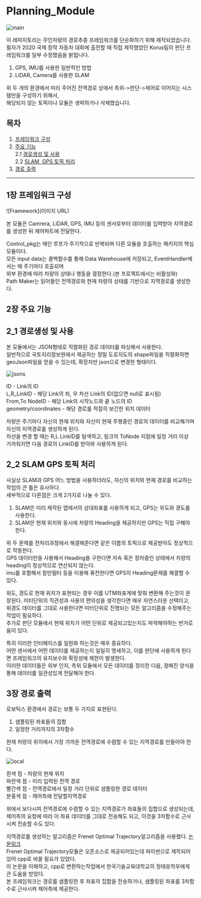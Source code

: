 # Planning_Module

![main](https://user-images.githubusercontent.com/55074554/102064247-6a74d900-3e3a-11eb-9b44-2c0ea2d77908.gif) 

 이 레파지토리는 무인차량의 경로추종 프레임워크를 단순화하기 위해 제작되었습니다. \
필자가 2020 국제 창작 자동차 대회에 출전할 때 직접 제작했었던 Korus팀의 판단 프레임워크를 일부 수정했음을 밝힙니다.


1. GPS, IMU를 사용한 일반적인 방법 
2. LiDAR, Camera를 사용한 SLAM

 위 두 개의 환경에서 미리 주어진 전역경로 상에서 측위->판단->제어로 이어지는 시스템만을 구성하기 위해서, \
해당되지 않는 토픽이나 모듈은 생략하거나 삭제했습니다.


## 목차

1. [프레임워크 구성](#1장-프레임워크-구성)
2. [주요 기능](#2장-주요-기능) \
2.1 [경로생성 및 사용](#2_1-경로생성-및-사용) \
2.2 [SLAM, GPS 토픽 처리](#2_2-SLAM-GPS-토픽-처리)
3. [경로 출력](#3장-경로-출력)



---

## 1장 프레임워크 구성  
  
![Framework](이미지 URL)  
  
본 모듈은 Camrera, LiDAR, GPS, IMU 등의 센서로부터 데이터를 입력받아 지역경로를 생성한 뒤 제어파트에 전달한다.  
  
Control_pkg는 메인 루프가 주기적으로 반복되며 다른 모듈을 호출하는 패키지의 핵심 모듈이다.  
모든 input data는 콜백함수를 통해 Data Warehouse에 저장되고, EventHandler에서는 매 주기마다 호출되며   
외부 환경에 따라 차량의 상태나 행동을 결정한다.(본 프로젝트에서는 비활성화)  
Path Maker는 읽어들인 전역경로와 현재 차량의 상태를 기반으로 지역경로를 생성한다.  

## 2장 주요 기능
## 2_1 경로생성 및 사용
  
본 모듈에서는 JSON형태로 직렬화된 경로 데이터를 파싱해서 사용한다.  
일반적으로 국토지리정보원에서 제공하는 정밀 도로지도의 shape파일을 직렬화하면 geoJson파일을 얻을 수 있는데, 확장자만 json으로 변경한 형태이다.  
  
![jsons](https://user-images.githubusercontent.com/55074554/102065053-6b5a3a80-3e3b-11eb-8310-71a4b25c1fdc.png)
  
  
ID         - Link의 ID  
L,R_LinkID - 해당 Link의 좌, 우 차선 Link의 ID(없으면 null로 표시됨)  
From,To NodeID -  해당 Link의 시작노드와 끝 노드의 ID  
geometry/coordinates - 해당 경로를 적절히 보간한 위치 데이터  
  
  
차량은 주기마다 자신의 현재 위치와 자신이 현재 주행중인 경로의 데이터를 비교해가며 자신의 지역경로를 생성하게 된다.  
차선을 변경 할 때는 R,L LinkID를 탐색하고, 링크의 ToNode 지점에 일정 거리 이상 가까워지면 다음 경로의 LinkID를 받아와 사용하게 된다.

## 2_2 SLAM GPS 토픽 처리

사실상 SLAM과 GPS 어느 방법을 사용하더라도, 자신의 위치와 현재 경로를 비교하는 작업의 큰 틀은 유사하다.  
세부적으로 다른점은 크게 2가지로 나눌 수 있다.  

1. SLAM은 미리 제작된 맵에서의 상대좌표를 사용하게 되고, GPS는 위도와 경도를 사용한다.
2. SLAM은 현재 위치와 동시에 차량의 Heading을 제공하지만 GPS는 직접 구해야한다.
  
위 두 문제를 전처리과정에서 해결해준다면 같은 이름의 토픽으로 제공받아도 정상적으로 작동한다.  
GPS 데이터만을 사용해서 Heading을 구한다면 저속 혹은 정차중인 상태에서 차량의 heading이 정상적으로 연산되지 않는다.  
imu를 포함해서 칼만필터 등을 이용해 퓨전한다면 GPS의 Heading문제를 해결할 수 있다.  

위도, 경도로 현재 위치가 표현되는 경우 이를 UTM좌표계에 맞춰 변환해 주는것이 권장된다.
미터단위의 직관성과 사용의 편의성을 생각한다면 매우 자연스러운 선택이고, 위경도 데이터를 그대로 사용한다면 미터단위로 진행되는 모든 알고리즘을 수정해주는 작업이 필요하다.   
추가로 판단 모듈에서 현재 위치가 어떤 단위로 제공되고있는지도 파악해야하는 번거로움이 있다.  

특히 이러한 인터페이스를 일원화 하는것은 매우 중요하다.  
어떤 센서에서 어떤 데이터를 제공하는지 일일히 명세하고, 이를 판단에 사용하게 된다면 프레임워크의 유지보수와 확장성에 제한이 발생한다.  
이러한 데이터들은 외부 인지, 측위 모듈에서 모든 데이터를 정리한 다음, 정해진 양식을 통해 데이터를 일관성있게 전달해야 한다.  



## 3장 경로 출력

로보틱스 환경에서 경로는 보통 두 가지로 표현된다.  

1. 샘플링된 좌표들의 집함
2. 일정한 거리까지의 3차함수

현재 차량의 위치에서 가장 가까운 전역경로에 수렴할 수 있는 지역경로를 만들어야 한다.  
  
![local](https://user-images.githubusercontent.com/55074554/102064236-6648bb80-3e3a-11eb-83db-891d2527b5f7.gif)
  
흰색   점 - 차량의 현재 위치   
파란색 점 - 미리 입력된 전역 경로  
빨간색 점 - 전역경로에서 일정 거리 단위로 샘플링한 경로 데이터   
분홍색 점 - 제어측에 전달할지역경로  

위에서 보다시피 전역경로에 수렴할 수 있는 지역경로가 좌표들의 집합으로 생성되는데,   
제어측의 요청에 따라 이 좌표 데이터를 그대로 전송해도 되고,  이것을 3차함수로 근사시켜 전송할 수도 있다.  

지역경로를 생성하는 알고리즘은 Frenet Optimal Trajectory알고리즘을 사용했다. [논문링크](http://video.udacity-data.com.s3.amazonaws.com/topher/2017/July/595fd482_werling-optimal-trajectory-generation-for-dynamic-street-scenarios-in-a-frenet-frame/werling-optimal-trajectory-generation-for-dynamic-street-scenarios-in-a-frenet-frame.pdf)   
Frenet Optimal Trajectory모듈은 오픈소스로 제공되어있는데 파이썬으로 제작되어있어 cpp로 바꿀 필요가 있었다.   
이 논문을 이해하고,  cpp로 변환하는작업에서 한국기술교육대학교의 정태응학우에게 큰 도움을 받았다.  
본 프레임워크는 경로를 샘플링한 후 좌표의 집합을 전송하거나, 샘플링된 좌표를 3차함수로 근사시켜 제어측에 제공한다.  
